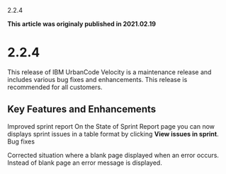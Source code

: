 





2.2.4

**This article was originaly published in 2021.02.19**


2.2.4
=====




This release of IBM UrbanCode Velocity is a maintenance release and includes various bug fixes and enhancements. This release is recommended for all customers.

Key Features and Enhancements
-----------------------------



Improved sprint report
On the State of Sprint Report page you can now displays sprint issues in a table format by clicking **View issues in sprint**.
Bug fixes

Corrected situation where a blank page displayed when an error occurs. Instead of blank page an error message is displayed.





